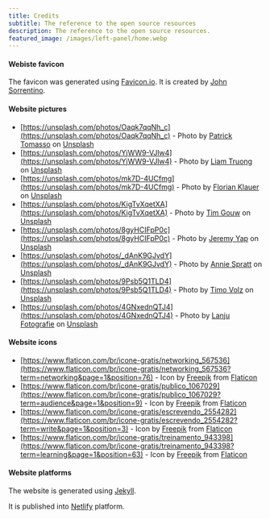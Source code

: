 ```yaml
---
title: Credits
subtitle: The reference to the open source resources
description: The reference to the open source resources.
featured_image: /images/left-panel/home.webp
---
```


#### Webiste favicon

The favicon was generated using [Favicon.io](https://favicon.io/emoji-favicons/bookmark-tabs/). It is created by [John Sorrentino](https://twitter.com/johnsorrentino).

#### Website pictures

* [https://unsplash.com/photos/Oaqk7qqNh_c](https://unsplash.com/photos/Oaqk7qqNh_c) - Photo by [Patrick Tomasso](https://unsplash.com/@impatrickt?utm_source=unsplash&utm_medium=referral&utm_content=creditCopyText) on [Unsplash](https://unsplash.com/s/photos/podcast?utm_source=unsplash&utm_medium=referral&utm_content=creditCopyText)
* [https://unsplash.com/photos/YjWW9-VJlw4](https://unsplash.com/photos/YjWW9-VJlw4) - Photo by [Liam Truong](https://unsplash.com/@liamtruong?utm_source=unsplash&utm_medium=referral&utm_content=creditCopyText) on [Unsplash](https://unsplash.com/s/photos/podcast?utm_source=unsplash&utm_medium=referral&utm_content=creditCopyText)
* [https://unsplash.com/photos/mk7D-4UCfmg](https://unsplash.com/photos/mk7D-4UCfmg) - Photo by [Florian Klauer](https://unsplash.com/@florianklauer?utm_source=unsplash&utm_medium=referral&utm_content=creditCopyText) on [Unsplash](https://unsplash.com/s/photos/podcast?utm_source=unsplash&utm_medium=referral&utm_content=creditCopyText)
* [https://unsplash.com/photos/KigTvXqetXA](https://unsplash.com/photos/KigTvXqetXA) - Photo by [Tim Gouw](https://unsplash.com/@punttim?utm_source=unsplash&utm_medium=referral&utm_content=creditCopyText) on [Unsplash](https://unsplash.com/s/photos/podcast?utm_source=unsplash&utm_medium=referral&utm_content=creditCopyText)
* [https://unsplash.com/photos/8gyHCIFpP0c](https://unsplash.com/photos/8gyHCIFpP0c) - Photo by [Jeremy Yap](https://unsplash.com/@jeremyyappy?utm_source=unsplash&utm_medium=referral&utm_content=creditCopyText) on [Unsplash](https://unsplash.com/s/photos/podcast?utm_source=unsplash&utm_medium=referral&utm_content=creditCopyText)
* [https://unsplash.com/photos/_dAnK9GJvdY](https://unsplash.com/photos/_dAnK9GJvdY) - Photo by [Annie Spratt](https://unsplash.com/@anniespratt?utm_source=unsplash&utm_medium=referral&utm_content=creditCopyText) on [Unsplash](https://unsplash.com/s/photos/podcast?utm_source=unsplash&utm_medium=referral&utm_content=creditCopyText)
* [https://unsplash.com/photos/9Psb5Q1TLD4](https://unsplash.com/photos/9Psb5Q1TLD4) - Photo by [Timo Volz](https://unsplash.com/@magict1911?utm_source=unsplash&utm_medium=referral&utm_content=creditCopyText) on [Unsplash](https://unsplash.com/s/photos/podcast?utm_source=unsplash&utm_medium=referral&utm_content=creditCopyText)
* [https://unsplash.com/photos/4GNxednQTJ4](https://unsplash.com/photos/4GNxednQTJ4) - Photo by [Lanju Fotografie](https://unsplash.com/@lanju_fotografie?utm_source=unsplash&utm_medium=referral&utm_content=creditCopyText) on [Unsplash](https://unsplash.com/s/photos/podcast?utm_source=unsplash&utm_medium=referral&utm_content=creditCopyText)

#### Website icons

* [https://www.flaticon.com/br/icone-gratis/networking_567536](https://www.flaticon.com/br/icone-gratis/networking_567536?term=networking&page=1&position=76) - Icon by [Freepik](https://www.flaticon.com/br/autores/freepik) from [Flaticon](https://www.flaticon.com/)
* [https://www.flaticon.com/br/icone-gratis/publico_1067029](https://www.flaticon.com/br/icone-gratis/publico_1067029?term=audience&page=1&position=9) - Icon by [Freepik](https://www.flaticon.com/br/autores/freepik) from [Flaticon](https://www.flaticon.com/)
* [https://www.flaticon.com/br/icone-gratis/escrevendo_2554282](https://www.flaticon.com/br/icone-gratis/escrevendo_2554282?term=write&page=1&position=3) - Icon by [Freepik](https://www.flaticon.com/br/autores/freepik) from [Flaticon](https://www.flaticon.com/)
* [https://www.flaticon.com/br/icone-gratis/treinamento_943398](https://www.flaticon.com/br/icone-gratis/treinamento_943398?term=learning&page=1&position=63) - Icon by [Freepik](https://www.flaticon.com/br/autores/freepik) from [Flaticon](https://www.flaticon.com/)

#### Website platforms

The website is generated using [Jekyll](https://jekyllrb.com/).

It is published into [Netlify](https://www.netlify.com/) platform.
